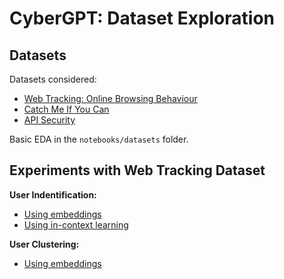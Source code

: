 # CyberGPT: Dataset Exploration

## Datasets

Datasets considered:

- [Web Tracking: Online Browsing Behaviour](https://zenodo.org/records/4757574)
- [Catch Me If You Can](https://www.kaggle.com/c/catch-me-if-you-can-intruder-detection-through-webpage-session-tracking)
- [API Security](https://www.kaggle.com/datasets/tangodelta/api-access-behaviour-anomaly-dataset/data)

Basic EDA in the `notebooks/datasets` folder.

## Experiments with Web Tracking Dataset

**User Indentification:**

- [Using embeddings](notebooks/identification/embeddings.ipynb)
- [Using in-context learning](notebooks/identification/prompting.ipynb)

**User Clustering:**

- [Using embeddings](notebooks/clustering/embeddings.ipynb)
